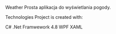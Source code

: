 Weather
Prosta aplikacja do wyświetlania pogody.

Technologies
Project is created with:

C#
.Net Framwework 4.8
WPF
XAML
